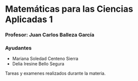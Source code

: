 # Matemáticas para las Ciencias Aplicadas 1

### Profesor: Juan Carlos Balleza García

### Ayudantes

- Mariana Soledad Centeno Sierra
- Delia Iresine Bello Segura

Tareas y examenes realizados durante la materia.
